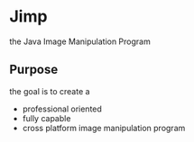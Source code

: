 # Jimp
the Java Image Manipulation Program
## Purpose
the goal is to create a 
- professional oriented
- fully capable
- cross platform
image manipulation program
